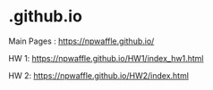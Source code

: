 # .github.io
Main Pages : https://npwaffle.github.io/
>
HW 1: https://npwaffle.github.io/HW1/index_hw1.html
>
HW 2: https://npwaffle.github.io/HW2/index.html
